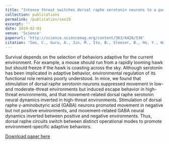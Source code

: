 ```yaml
---
title: "Intense threat switches dorsal raphe serotonin neurons to a paradoxical operational mode"
collection: publications
permalink: /publication/seo19
excerpt: ''
date: 2019-02-01
venue: 'Science'
paperurl: 'http://science.sciencemag.org/content/363/6426/538'
citation: 'Seo, C., Guru, A., Jin, M., Ito, B., Sleezer, B., Ho, Y., Wang, E., Boada, C., Krupa, N., Kullakanda, D., Shen, C. and Warden, M. (2019). Intense threat switches dorsal raphe serotonin neurons to a paradoxical operational mode.'
---
```

Survival depends on the selection of behaviors adaptive for the current environment. For example, a mouse should run from a rapidly looming hawk but should freeze if the hawk is coasting across the sky. Although serotonin has been implicated in adaptive behavior, environmental regulation of its functional role remains poorly understood. In mice, we found that stimulation of dorsal raphe serotonin neurons suppressed movement in low- and moderate-threat environments but induced escape behavior in high-threat environments, and that movement-related dorsal raphe serotonin neural dynamics inverted in high-threat environments. Stimulation of dorsal raphe γ-aminobutyric acid (GABA) neurons promoted movement in negative but not positive environments, and movement-related GABA neural dynamics inverted between positive and negative environments. Thus, dorsal raphe circuits switch between distinct operational modes to promote environment-specific adaptive behaviors.

[Download paper here](https://ewang314.github.io/files/seo19.pdf)
